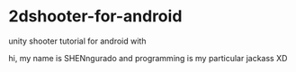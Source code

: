 # 2dshooter-for-android
unity shooter tutorial for android with

hi, my name is SHENngurado and programming is my particular jackass XD
